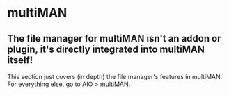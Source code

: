 # multiMAN

## The file manager for multiMAN isn't an addon or plugin, it's directly integrated into multiMAN itself!

This section just covers \(in depth\) the file manager's features in multiMAN. For everything else, go to AIO &gt; multiMAN.

